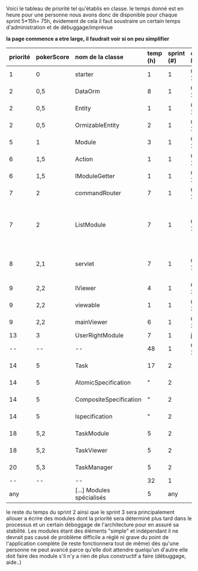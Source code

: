 Voici le tableau de priorité tel qu'établis en classe.
le temps donné est en heure pour une personne nous avons donc de disponible pour chaque sprint 5\*15h= 75h, évidement de cela il faut soustraire un certain temps d'administration et de débuggage/imprévue

**la page commence a etre large, il faudrait voir si on peu simplifier**

| **priorité** | **pokerScore** | **nom de la classe**  | **temp (h)** | **sprint (#)** | date Début | date fin **fonctionnel** |  **Développeur(s)** | **Spécialiste(s) externe(s)** | **status** |
|:--------------|:---------------|:----------------------|:-------------|:---------------|:------------|:-------------------------|:---------------------|:-------------------------------|:-----------|
| 1 | 0 | starter | 1 | 1 | mer 23 | mer 23 | Jonathan H | joclou | ajout au besoin |
| 2 | 0,5 | DataOrm | 8 | 1 | mer 23 | jeu 1 | Jonathan H Guillaume | Jo Cloutier | Fonctionnel |
| 2 | 0,5 | Entity | 1 | 1 | mer 23 | jeu 1 | Jonathan H Guillaume  | Jo Cloutier | Fonctionnel |
| 2 | 0,5 | OrmizableEntity | 2 | 1 | mer 23 | jeu 1 | Jonathan H Guillaume | Jo Cloutier | Fonctionnel |
| 5 | 1 | Module | 3 | 1 | mer 23 | jeu 24 | Pascal joclou | Guillaume | présumer fonctionnel |
| 6 | 1,5 | Action | 1 | 1 | mer 23 | jeu 24 | Pascal joclou | Guillaume | présumer fonctionnel |
| 6 | 1,5 | IModuleGetter | 1 | 1 | mer 23 | jeu 24 | Pascal joclou | Guillaume | présumer fonctionnel |
| 7 | 2 | commandRouter | 7 | 1 | mer 23 | mer 30 | joclou Gab | Jonathan H | terminer |
| 7 | 2 | ListModule | 7 | 1 | mer 23 | mer 30 | joclou Gab | Jonathan H | fonctionnel (ajouté le jar loader si possible un moment donnée) |
| 8 | 2,1 | servlet | 7 | 1 | mer 23 | mer 30 | joclou Gab | Jonathan H | fonctionnel, en attente du mainViewer|
| 9 | 2,2 | IViewer | 4 | 1 | mer 30  | mer 7 | Pascal Guillaume | joclou |  |
| 9 | 2,2 | viewable | 1 | 1 | mer 30  | mer 7 | Pascal Guillaume | joclou |  |
| 9 | 2,2 | mainViewer | 6 | 1 | mer 30  | mer 7 | Pascal Guillaume | joclou |  |
| 13 | 3 | UserRightModule | 7 | 1 | jeu 1 | mer 7 | Gabriel joclou | Jonathan H | débuté |
| -- | -- | -- | 48 | 1 | mer 23 | jeu 8 |  |  |  |
| 14 | 5 | Task | 17 | 2 | - | - | Guillaume Pascal | joclou Jonathan H |  |
| 14 | 5 | AtomicSpecification | " | 2 | - | - | Guillaume Pascal | joclou Jonathan H |  |
| 14 | 5 | CompositeSpecification | " | 2 | - | - | Guillaume Pascal | joclou Jonathan H |  |
| 14 | 5 | Ispecification | " | 2 | - | - | Guillaume Pascal | joclou Jonathan H |  |
| 18 | 5,2 | TaskModule | 5 | 2 | - | - | joclou Jonathan H | Guillaume |  |
| 18 | 5,2 | TaskViewer | 5 | 2 | - | - | joclou Jonathan H | Guillaume |  |
| 20 | 5,3 | TaskManager | 5 | 2 | - | - | joclou Jonathan H | Guillaume |  |
| -- | -- | -- | 32 | 1 | - | - |   |  |  |
| any |  | [...] Modules spécialisés | 5 | any | - | - | tout le monde |  |  |

le reste du temps du sprint 2 ainsi que le sprint 3 sera principalement allouer a écrire des modules dont la priorité sera déterminé plus tard dans le processus et un certain déboggage de l'architecture pour en assuré sa stabilité. Les modules étant des éléments "simple" et indépendant il ne devrait pas causé de problème difficile a réglé ni grave du point de l'application complète (le reste fonctionnera tout de même)
dès qu'une personne ne peut avancé parce qu'elle doit attendre quelqu'un d'autre elle doit faire des module s'il n'y a rien de plus constructif a faire (débuggage, aide..)